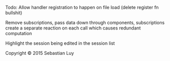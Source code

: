 
Todo:
Allow handler registration to happen on file load (delete register fn bullshit)

Remove subscriptions, pass data down through components, subscriptions create
a separate reaction on each call which causes redundant computation

Highlight the session being edited in the session list

Copyright © 2015 Sebastian Luy
